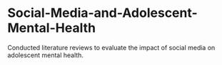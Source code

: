 # Social-Media-and-Adolescent-Mental-Health
Conducted literature reviews to evaluate the impact of social media on adolescent mental health.
